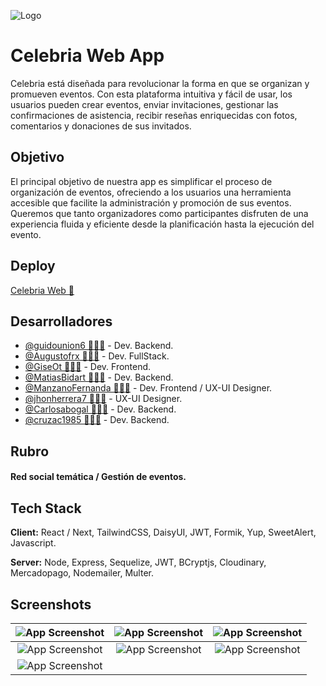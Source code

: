 
![Logo](https://res.cloudinary.com/ddcrjdfrf/image/upload/v1722429939/celebria-icons/celebria-logo-pink.png)



# Celebria Web App 

Celebria está diseñada para revolucionar la forma en que se organizan y promueven  eventos. Con esta plataforma intuitiva y fácil de usar, los usuarios pueden crear eventos, enviar invitaciones, gestionar las confirmaciones de asistencia, recibir reseñas enriquecidas con fotos, comentarios y donaciones de sus invitados.

## Objetivo

El principal objetivo de nuestra app es simplificar el proceso de organización de eventos, ofreciendo a los usuarios una herramienta accesible que facilite la administración y promoción de sus eventos. Queremos que tanto organizadores como participantes disfruten de una experiencia fluida y eficiente desde la planificación hasta la ejecución del evento.

## Deploy

[Celebria Web 🔗](https://celebria-app-frontend.vercel.app/)


## Desarrolladores

- [@guidounion6 🧑🏻‍💻](https://github.com/guidounion6) - Dev. Backend.
- [@Augustofrx 🧑🏻‍💻](https://github.com/Augustofrx) - Dev. FullStack.
- [@GiseOt 👩🏻‍💻](https://github.com/GiseOt) - Dev. Frontend.
- [@MatiasBidart 🧑🏻‍💻](https://github.com/MatiasBidart) - Dev. Backend.
- [@ManzanoFernanda 👩🏻‍💻](https://github.com/ManzanoFernanda) - Dev. Frontend / UX-UI Designer.
- [@jhonherrera7 🧑🏻‍💻](https://github.com/jhonherrera7) -  UX-UI Designer.
- [@Carlosabogal 🧑🏻‍💻](https://github.com/Carlosabogal) - Dev. Backend.
- [@cruzac1985 👩🏻‍💻](https://github.com/cruzac1985) - Dev. Backend.

## Rubro

#### Red social temática / Gestión de eventos.

## Tech Stack

**Client:** React / Next, TailwindCSS, DaisyUI, JWT, Formik, Yup, SweetAlert, Javascript.

**Server:** Node, Express, Sequelize, JWT, BCryptjs, Cloudinary, Mercadopago, Nodemailer, Multer.


## Screenshots

| ![App Screenshot](https://res.cloudinary.com/ddcrjdfrf/image/upload/v1722544096/celebria-icons/lzis40gnuxqgspwis091.jpg) | ![App Screenshot](https://res.cloudinary.com/ddcrjdfrf/image/upload/v1722543790/celebria-icons/rvuugp9hmwmry6m33fh4.jpg) | ![App Screenshot](https://res.cloudinary.com/ddcrjdfrf/image/upload/v1722543698/celebria-icons/j8r3hd3ssgidoxvos4zw.jpg) |
|:---:|:---:|:---:|
| ![App Screenshot](https://res.cloudinary.com/ddcrjdfrf/image/upload/v1722544096/celebria-icons/nctacyvrsyubbezba4cq.jpg) | ![App Screenshot](https://res.cloudinary.com/ddcrjdfrf/image/upload/v1722543789/celebria-icons/lcs0jy0lsxbfct0crfky.jpg) | ![App Screenshot](https://res.cloudinary.com/ddcrjdfrf/image/upload/v1722544097/celebria-icons/ctbcousilyrmqwhjfcjx.jpg) |
| ![App Screenshot](https://res.cloudinary.com/ddcrjdfrf/image/upload/v1722544096/celebria-icons/xb3ufsfarac2t0hluq2z.jpg) |  |  |


